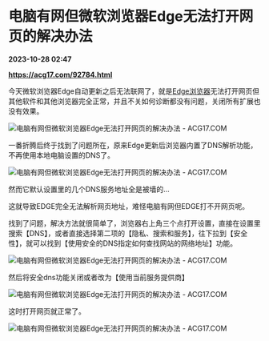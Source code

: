 # 电脑有网但微软浏览器Edge无法打开网页的解决办法

**2023-10-28 02:47**

**https://acg17.com/92784.html**

今天微软浏览器Edge自动更新之后无法联网了，就是[Edge浏览器](https://acg17.com/tag/edge%e6%b5%8f%e8%a7%88%e5%99%a8 "查看所有文章关于 Edge浏览器")无法打开网页但其他软件和其他浏览器完全正常，并且不关如何诊断都没有问题，关闭所有扩展也没有效果。

![电脑有网但微软浏览器Edge无法打开网页的解决办法 - ACG17.COM](https://fc.sinaimg.cn/mw1024/006yt1Omgy1hjas83vm06j30ix0c23yu.jpg "电脑有网但微软浏览器Edge无法打开网页的解决办法 宅技术  | ACG17")

一番折腾后终于找到了问题所在，原来Edge更新后浏览器内置了DNS解析功能，不再使用本地电脑设置的DNS了。

![电脑有网但微软浏览器Edge无法打开网页的解决办法 - ACG17.COM](https://fc.sinaimg.cn/mw1024/006yt1Omgy1hjas881hxvj30mz0acdh6.jpg "电脑有网但微软浏览器Edge无法打开网页的解决办法 宅技术  | ACG17")

然而它默认设置里的几个DNS服务地址全是被墙的…

这就导致EDGE完全无法解析网页地址，难怪电脑有网但EDGE打不开网页呢。

找到了问题，解决方法就很简单了，浏览器右上角三个点打开设置，直接在设置里搜索【DNS】，或者直接选择第二项的【隐私、搜索和服务】，往下拉到【安全性】，就可以找到【使用安全的DNS指定如何查找网站的网络地址】功能。

![电脑有网但微软浏览器Edge无法打开网页的解决办法 - ACG17.COM](https://fc.sinaimg.cn/mw1024/006yt1Omgy1hjas8bs5adj30sg0d3ac4.jpg "电脑有网但微软浏览器Edge无法打开网页的解决办法 宅技术  | ACG17")

然后将安全dns功能关闭或者改为【使用当前服务提供商】

![电脑有网但微软浏览器Edge无法打开网页的解决办法 - ACG17.COM](https://fc.sinaimg.cn/mw1024/006yt1Omgy1hjas8enq8aj30sg0ftmzi.jpg "电脑有网但微软浏览器Edge无法打开网页的解决办法 宅技术  | ACG17")

这时打开网页就正常了。

![电脑有网但微软浏览器Edge无法打开网页的解决办法 - ACG17.COM](https://fc.sinaimg.cn/mw1024/006yt1Omgy1hjas8kikgjj30sg0haaga.jpg "电脑有网但微软浏览器Edge无法打开网页的解决办法 宅技术  | ACG17")